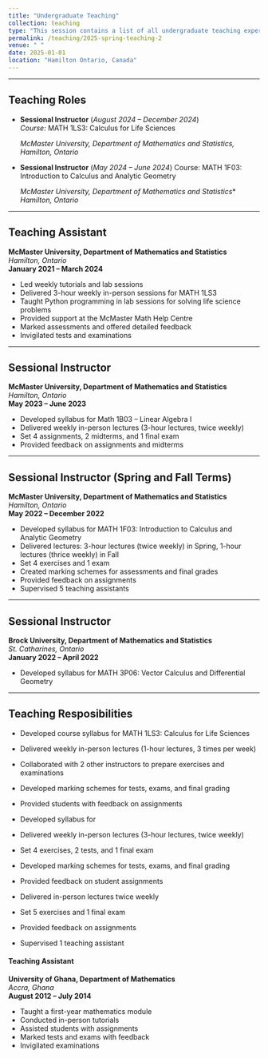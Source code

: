 ```yaml
---
title: "Undergraduate Teaching"
collection: teaching
type: "This session contains a list of all undergraduate teaching experiences and courses taught"
permalink: /teaching/2025-spring-teaching-2
venue: " "
date: 2025-01-01
location: "Hamilton Ontario, Canada"
---
```


--- 

## Teaching Roles

* **Sessional Instructor** (*August 2024 – December 2024*)  
  *Course:* MATH 1LS3: Calculus for Life Sciences 
  
  *McMaster University, Department of Mathematics and Statistics, Hamilton,   Ontario*  
  

* **Sessional Instructor** (*May 2024 – June 2024*) 
  Course: MATH 1F03: Introduction to Calculus and Analytic Geometry  

  *McMaster University, Department of Mathematics and Statistics**  
*Hamilton, Ontario*  


---

## Teaching Assistant  
**McMaster University, Department of Mathematics and Statistics**  
*Hamilton, Ontario*  
**January 2021 – March 2024**  
- Led weekly tutorials and lab sessions  
- Delivered 3-hour weekly in-person sessions for MATH 1LS3  
- Taught Python programming in lab sessions for solving life science problems  
- Provided support at the McMaster Math Help Centre  
- Marked assessments and offered detailed feedback  
- Invigilated tests and examinations  

---

## Sessional Instructor  
**McMaster University, Department of Mathematics and Statistics**  
*Hamilton, Ontario*  
**May 2023 – June 2023**  
- Developed syllabus for Math 1B03 – Linear Algebra I  
- Delivered weekly in-person lectures (3-hour lectures, twice weekly)  
- Set 4 assignments, 2 midterms, and 1 final exam  
- Provided feedback on assignments and midterms  

---

## Sessional Instructor (Spring and Fall Terms)  
**McMaster University, Department of Mathematics and Statistics**  
*Hamilton, Ontario*  
**May 2022 – December 2022**  
- Developed syllabus for MATH 1F03: Introduction to Calculus and Analytic Geometry  
- Delivered lectures: 3-hour lectures (twice weekly) in Spring, 1-hour lectures (thrice weekly) in Fall  
- Set 4 exercises and 1 exam  
- Created marking schemes for assessments and final grades  
- Provided feedback on assignments  
- Supervised 5 teaching assistants  

---

## Sessional Instructor  
**Brock University, Department of Mathematics and Statistics**  
*St. Catharines, Ontario*  
**January 2022 – April 2022**  
- Developed syllabus for MATH 3P06: Vector Calculus and Differential Geometry  

---

## Teaching Resposibilities

- Developed course syllabus for MATH 1LS3: Calculus for Life Sciences  
- Delivered weekly in-person lectures (1-hour lectures, 3 times per week)  
- Collaborated with 2 other instructors to prepare exercises and examinations  
- Developed marking schemes for tests, exams, and final grading  
- Provided students with feedback on assignments  

- Developed syllabus for 
- Delivered weekly in-person lectures (3-hour lectures, twice weekly)  
- Set 4 exercises, 2 tests, and 1 final exam  
- Developed marking schemes for tests, exams, and final grading  
- Provided feedback on student assignments  


- Delivered in-person lectures twice weekly  
- Set 5 exercises and 1 final exam  
- Provided feedback on assignments  
- Supervised 1 teaching assistant  



#### Teaching Assistant  
**University of Ghana, Department of Mathematics**  
*Accra, Ghana*  
**August 2012 – July 2014**  
- Taught a first-year mathematics module  
- Conducted in-person tutorials  
- Assisted students with assignments  
- Marked tests and exams with feedback  
- Invigilated examinations  

